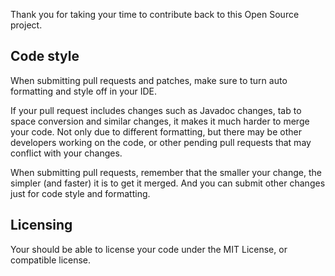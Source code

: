 Thank you for taking your time to contribute back to this Open Source project.

## Code style

When submitting pull requests and patches, make sure to turn auto formatting and
style off in your IDE.

If your pull request includes changes such as Javadoc changes, tab to space conversion
and similar changes, it makes it much harder to merge your code. Not only due to
different formatting, but there may be other developers working on the code, or other
pending pull requests that may conflict with your changes.

When submitting pull requests, remember that the smaller your change, the simpler
(and faster) it is to get it merged. And you can submit other changes just for code
style and formatting.

## Licensing

Your should be able to license your code under the MIT License, or compatible
license.
